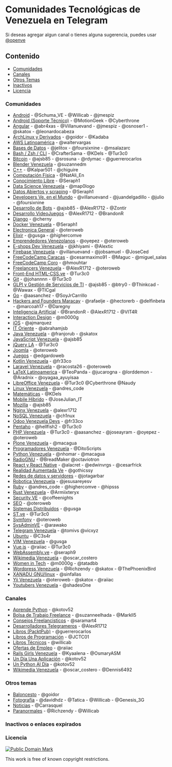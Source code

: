 # Comunidades Tecnológicas de Venezuela en Telegram

Si deseas agregar algun canal o tienes alguna sugerencia, puedes usar [@openve](https://t.me/openve)

## Contenido

* [Comunidades](#comunidades)
* [Canales](#canales)
* [Otros Temas](#otros-temas)
* [Inactivos](#inactivos-o-enlaces-expirados)
* [Licencia](#licencia)

### Comunidades

* [Android](https://t.me/AndroidDevVzla) - @Schuma_VE  - @Willicab - @jmespiz
* [Android (Soporte Técnico)](https://t.me/Hackingmobile) - @MotionGeek - @Cyberthrone
* [Angular](https://t.me/ngvenezuela ) - @abr4xas - @Villanuevand - @jmespiz - @osnoser1 - @skatox - @leonardocabeza
* [ArchLinux y Derivados](https://t.me/archlinuxVE) - @goidor - @Kadaba
* [AWS Latinoamérica](https://t.me/awslatam) - @waltervargas
* [Bases de Datos](https://t.me/bdvzla) - @jelitox - @foursixnine - @msalazarc
* [Bash / Zsh / CLI](https://t.me/BashZshCLI) - @CrafterSama - @KDels - @Tur3c0
* [Bitcoin](https://t.me/btcven) - @ajsb85 - @srosuna - @rdymac - @guerrerocarlos
* [Blender Venezuela](https://t.me/BlenderVe) - @suzannedm
* [C++](https://t.me/joinchat/BrCK8gmzgY_A2-Z2qg_MRg) - @Kalpar501 - @chiguire
* [Computación Física](https://t.me/joinchat/AAAAAEJOcVHmuTCTG8uVqQ) - @NatAli_En
* [Conocimiento Libre](https://t.me/joinchat/B9JUAATRuqeYAxaGYLq-ng) - @Seraph1
* [Data Science Venezuela](https://t.me/DataScienceVE) - @map0logo
* [Datos Abiertos y scraping](https://t.me/joinchat/B9JUAAaks9m5-2TefJsAuw) - @Seraph1
* [Developers Ve. en el Mundo](https://t.me/DevelopersVeMundo) - @villanuevand - @juandelgadillo  - @julio - @foursixnine
* [Desarrollo de Bots](https://t.me/devbots) - @ajsb85 - @AlexR1712 - @Zontir
* [Desarrollo VideoJuegos](https://t.me/devjuegos) - @AlexR1712 - @BrandonR
* [Django](https://t.me/DjangoVE) - @cherny
* [Docker Venezuela](https://t.me/dockervenezuela) - @Seraph1
* [Electronica General](https://t.me/ElectroVe) - @oteroweb
* [Elixir](https://t.me/ElixirVe) - @gusga - @highercomve
* [Emprendedores Venezolanos](https://t.me/emprendedores_venezolanos) - @oyepez - @oteroweb
* [E-shops Dev Venezuela](https://t.me/EShopsDevVenezuela) - @jkhiyami - @Alextic
* [Firebase Venezuela](https://t.me/firebaseVe) - @villanuevand - @jobsamuel - @JoseCed
* [FreeCodeCamp Caracas](https://t.me/fccCaracas) - @cesarmaximo91 - @Maguc - @miguel_salas
* [FreeCodeCamp Coro](https://t.me/corofcc) - @hmouhtar
* [Freelancers Venezuela](https://t.me/freelancersve) - @AlexR1712 - @oteroweb
* [Front-End HTML-CSS.ve](https://t.me/HTML_CSS_Ve) - @Tur3c0
* [Git](https://t.me/git_ve) - @johannnn - @Tur3c0
* [GLPI y Gestión de Servicios de TI](https://t.me/glpisp) - @ajsb85 - @btry0 - @Thinkcad - @Wawax - @TICgal
* [Go](https://t.me/golangve) - @aasanchez - @SoyJrCarrillo
* [Hackers and Founders Maracay](https://t.me/hfmaracay) - @rafaelje - @hectorerb - @delfinbeta - @marcoah17 - @Daregny
* [Inteligencia Artificial](https://t.me/IAVenezuela) - @BrandonR - @AlexR1712 - @VIT4R
* [Interaction Design](https://t.me/interactiondesgin_spanish) - @m0000g
* [iOS](https://t.me/joinchat/AH2ZUgIUXVcougUIOTurtg) - @ajmarquez
* [IT Oriente](https://t.me/itoriente) - @abrahamjsb
* [Java Venezuela](https://t.me/JavaVE) - @franjorub - @skatox
* [JavaScript Venezuela](https://t.me/vzlajs) - @ajsb85
* [jQuery LA](https://t.me/jQueryLA) - @Tur3c0
* [Joomla](https://t.me/JoomlaVe) - @oteroweb
* [Juegos](https://t.me/joinchat/AGqisAA-jlmIAAihME16vg) - @edgardoweb
* [Kotlin Venezuela](https://t.me/kotlinve) - @fr33co
* [Laravel Venezuela](https://t.me/laravelVe) - @racosta26 - @oteroweb
* [LaTeX Latinoamerica](https://t.me/LaTeXLatam) - @TeoPanda - @jucarogna - @lorddemon - @Aradnix - @oyagaa_ayuyisaa
* [LibreOffice Venezuela](https://t.me/LibreOfficeVe) - @Tur3c0 @Cyberthrone @Naudy
* [Linux Venezuela](https://t.me/linux_ve) - @andres_code
* [Matemáticas](https://t.me/canalMatematicas) - @KDels
* [Mobile Híbrido](https://t.me/mobilehybridappsve) - @JoseJulian_IT
* [Mozilla](https://t.me/mozilla_venezuela) - @ajsb85
* [Nginx Venezuela](https://t.me/nginxvzla) - @alexr1712
* [NoSQL Venezuela](https://t.me/NoSQLVenezuela) - @ch1nux
* [Odoo Venezuela Devs](https://t.me/OdooVeDevs) - @fr33co
* [Pentaho](https://t.me/pentahoVE) - @hellfish2 - @Tur3c0
* [PHP Venezuela](https://t.me/PHP_Ve) - @Tur3c0 - @aasanchez - @joseayram - @oyepez - @oteroweb
* [Plone Venezuela](https://t.me/PloneVe) - @macagua
* [Programadores Venezuela](https://t.me/ProgramadoresVenezuela) - @DitoScripts
* [Python Venezuela](https://t.me/python_venezuela) - @nhomar - @macagua
* [RadioGNU](https://t.me/radiognu) - @BreadMaker @octaviotron
* [React y React Native](https://t.me/reactVE) - @alacret - @edwinvrgs - @cesarfrick
* [Realidad Aumentada Ve](https://t.me/RealidadVe) - @gothicssy
* [Redes de datos y servidores](https://t.me/RedesDatos) - @jotagarbar
* [Robotica Venezuela](https://t.me/Robotica_VE) - @jesusareyesv
* [Ruby](https://t.me/ruby_ve) - @andres_code - @highercomve - @hipsss
* [Rust Venezuela](https://t.me/rustlangVE) - @Armiixteryx
* [Security VE](https://t.me/itsec_ve) - @coffeenights
* [SEO](https://t.me/joinchat/AAAAAD4XBh3KdvGZgVoM2A) - @oteroweb
* [Sistemas Distribuidos](https://t.me/sistemas_distribuidos_ve) - @gusga
* [ST.ve](https://t.me/st3_ve) - @Tur3c0
* [Symfony](https://t.me/symfonyVe) - @oteroweb
* [SysAdminVE](https://t.me/SysAdminVE) - @arawako
* [Telegram Venezuela](https://t.me/VenezuelaTG) - @tomivs @vicxyz
* [Ubuntu](https://t.me/ubuntuve) - @C3s4r
* [VIM Venezuela](https://t.me/vimvnzla) - @gusga
* [Vue.js](https://t.me/vueLatam) - @raiiac - @Tur3c0
* [WebAssembly.ve](https://t.me/webassemblyve) - @seraph9
* [Wikimedia Venezuela](https://t.me/wikimedia_ve) - @oscar_costero
* [Women in Tech](https://t.me/womenintech_spanish) - @m0000g - @tatadbb
* [Wordpress Venezuela](https://t.me/WordPressVE) - @Richzendy - @skatox - @ThePhoenixBird
* [XANADU GNU/linux](https://t.me/xanadulinux) - @sinfallas
* [Yii Venezuela](https://t.me/YiiVzla) - @oteroweb  - @skatox - @raiiac
* [Youtubers Venezuela](https://t.me/youtubersvzla) - @shadesOne 

### Canales

* [Aprende Python](https://t.me/aprendepython) - @kotov52
* [Bolsa de Trabajo Freelance](https://t.me/esfreelancer) - @suzanneelhada - @Markll5
* [Consejos Freelancisticos](http://t.me/consejos_frelantasticos) - @saramart4
* [Desarrolladores Telegrameros](https://t.me/desarrolladores) - @AlexR1712
* [Libros (PacktPub)](https://t.me/packtpubfreelearning) -  @guerrerocarlos
* [Libros de Programación](https://t.me/LibPro) - @JCTC01
* [Libros Técnicos](https://t.me/LibrosTecnicos) - @willicab
* [Ofertas de Empleo](https://t.me/trabajovenezuela) - @raiiac
* [Rails Girls Venezuela](https://t.me/railsgirlsve) - @Kyaalena - @OsmaryASM
* [Un Día Una Aplicación](https://t.me/UnDiaUnaAplicacion) - @kotov52
* [Un Python Al Día](https://t.me/UnPythonAlDia) - @kotov52
* [Wikimedia Venezuela](https://t.me/wikimediave) - @oscar_costero - @Dennis6492

### Otros temas

* [Baloncesto](https://t.me/baloncestoVE) - @goidor
* [Fotografía](https://t.me/fotografico) - @davidhdz - @Tatica - @Willicab  - @Genesis_3G
* [Noticias](https://t.me/ResumenNoticiero) - @Carrasquel
* [Paranormales](https://t.me/paranormales) - @Richzendy - @Willicab

### Inactivos o enlaces expirados

### Licencia

[![Public Domain Mark](http://i.creativecommons.org/p/mark/1.0/88x31.png)](https://creativecommons.org/publicdomain/mark/1.0/deed.es)

This work is free of known copyright restrictions.
